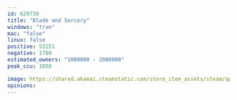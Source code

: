 ```yaml
---
id: 629730
title: "Blade and Sorcery"
windows: "true"
mac: "false"
linux: false
positive: 53151
negative: 1760
estimated_owners: "1000000 - 2000000"
peak_ccu: 1058

image: https://shared.akamai.steamstatic.com/store_item_assets/steam/apps/629730/header.jpg?t=1724242459
opinions:
---
```

